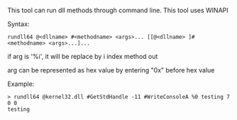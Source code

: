 This tool can run dll methods through command line. This tool uses WINAPI

Syntax:
```
rundll64 @<dllname> #<methodname> <args>... [[@<dllname> ]#<methodname> <args>...]... 
```
if arg is '%i', it will be replace by i index method out

arg can be represented as hex value by entering "0x" before hex value

Example:
```
> rundll64 @kernel32.dll #GetStdHandle -11 #WriteConsoleA %0 testing 7 0 0
testing
```